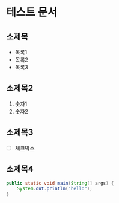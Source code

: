 # 테스트 문서
## 소제목
- 목록1
- 목록2
- 목록3

## 소제목2
1. 숫자1
2. 숫자2

## 소제목3
- [ ] 체크박스

## 소제목4
```java
public static void main(String[] args) {
    System.out.println("hello");
}
```
